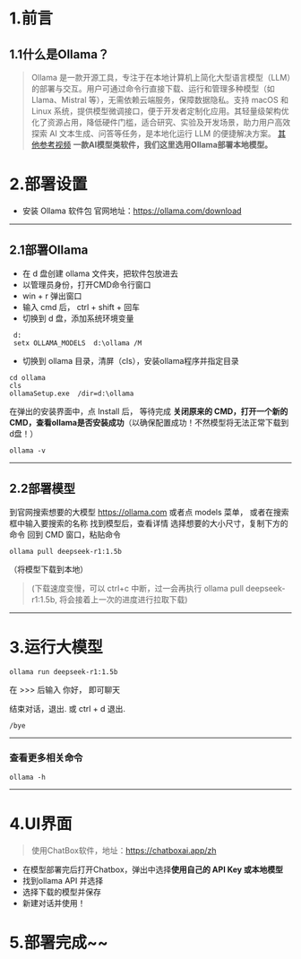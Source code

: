 
# 1.前言
## 1.1什么是Ollama？
> Ollama 是一款开源工具，专注于在本地计算机上简化大型语言模型（LLM）的部署与交互。用户可通过命令行直接下载、运行和管理多种模型（如 Llama、Mistral 等），无需依赖云端服务，保障数据隐私。支持 macOS 和 Linux 系统，提供模型微调接口，便于开发者定制化应用。其轻量级架构优化了资源占用，降低硬件门槛，适合研究、实验及开发场景，助力用户高效探索 AI 文本生成、问答等任务，是本地化运行 LLM 的便捷解决方案。
> [其他参考视频](https://www.bilibili.com/video/BV1QtNmeoEe3?vd_source=0957d3bb7550711acd815f905c37e537)
**一款AI模型类软件，我们这里选用Ollama部署本地模型。**
# 2.部署设置
* 安装 Ollama 软件包
官网地址：https://ollama.com/download
***
## 2.1部署Ollama
* 在 d 盘创建 ollama 文件夹，把软件包放进去
* 以管理员身份，打开CMD命令行窗口
* win + r  弹出窗口
* 输入 cmd  后， ctrl + shift + 回车
* 切换到 d 盘，添加系统环境变量
```
 d: 
 setx OLLAMA_MODELS  d:\ollama /M
```
* 切换到 ollama 目录，清屏（cls），安装ollama程序并指定目录
```
cd ollama
cls
ollamaSetup.exe  /dir=d:\ollama
```
在弹出的安装界面中，点 Install 后， 等待完成
**关闭原来的 CMD，打开一个新的 CMD，查看ollama是否安装成功**（以确保配置成功！不然模型将无法正常下载到d盘！）
```
ollama -v
```
***
## 2.2部署模型
到官网搜索想要的大模型
https://ollama.com
或者点 models 菜单， 或者在搜索框中输入要搜索的名称
找到模型后，查看详情
选择想要的大小尺寸，复制下方的命令
回到 CMD 窗口，粘贴命令

```
ollama pull deepseek-r1:1.5b
```
（将模型下载到本地）
> (下载速度变慢，可以 ctrl+c 中断，过一会再执行 ollama pull deepseek-r1:1.5b, 将会接着上一次的进度进行拉取下载)
***
# 3.运行大模型
```
ollama run deepseek-r1:1.5b
```
在 >>> 后输入 你好， 即可聊天

结束对话，退出.  或 ctrl + d 退出.
```
/bye
```  
***
### 查看更多相关命令
```
ollama -h  
``` 
***
# 4.UI界面
> 使用ChatBox软件，地址：https://chatboxai.app/zh
* 在模型部署完后打开Chatbox，弹出中选择**使用自己的 API Key 或本地模型**
* 找到ollama API 并选择
* 选择下载的模型并保存
* 新建对话并使用！
#  5.部署完成~~


